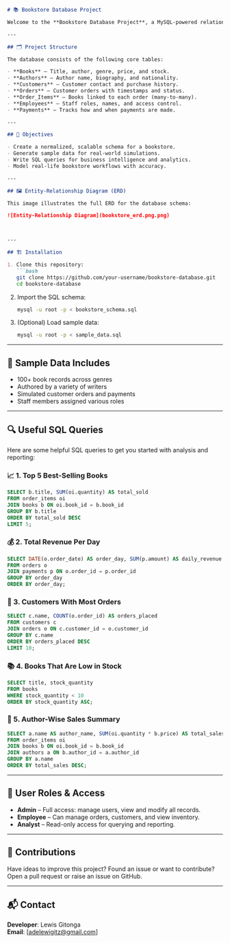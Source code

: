 ```markdown
# 📚 Bookstore Database Project

Welcome to the **Bookstore Database Project**, a MySQL-powered relational database system designed to manage and analyze the key operations of a bookstore — from book inventory and customer transactions to employee roles and payment records.

---

## 🗂️ Project Structure

The database consists of the following core tables:

- **Books** – Title, author, genre, price, and stock.
- **Authors** – Author name, biography, and nationality.
- **Customers** – Customer contact and purchase history.
- **Orders** – Customer orders with timestamps and status.
- **Order_Items** – Books linked to each order (many-to-many).
- **Employees** – Staff roles, names, and access control.
- **Payments** – Tracks how and when payments are made.

---

## 🧠 Objectives

- Create a normalized, scalable schema for a bookstore.
- Generate sample data for real-world simulations.
- Write SQL queries for business intelligence and analytics.
- Model real-life bookstore workflows with accuracy.

---

## 🖼️ Entity-Relationship Diagram (ERD)

This image illustrates the full ERD for the database schema:

![Entity-Relationship Diagram](bookstore_erd.png.png)



---

## 🏗️ Installation

1. Clone this repository:
   ```bash
   git clone https://github.com/your-username/bookstore-database.git
   cd bookstore-database
   ```

2. Import the SQL schema:
   ```bash
   mysql -u root -p < bookstore_schema.sql
   ```

3. (Optional) Load sample data:
   ```bash
   mysql -u root -p < sample_data.sql
   ```

---

## 🧪 Sample Data Includes

- 100+ book records across genres
- Authored by a variety of writers
- Simulated customer orders and payments
- Staff members assigned various roles

---

## 🔍 Useful SQL Queries

Here are some helpful SQL queries to get you started with analysis and reporting:

### 📈 1. Top 5 Best-Selling Books
```sql
SELECT b.title, SUM(oi.quantity) AS total_sold
FROM order_items oi
JOIN books b ON oi.book_id = b.book_id
GROUP BY b.title
ORDER BY total_sold DESC
LIMIT 5;
```

### 💰 2. Total Revenue Per Day
```sql
SELECT DATE(o.order_date) AS order_day, SUM(p.amount) AS daily_revenue
FROM orders o
JOIN payments p ON o.order_id = p.order_id
GROUP BY order_day
ORDER BY order_day;
```

### 🧍 3. Customers With Most Orders
```sql
SELECT c.name, COUNT(o.order_id) AS orders_placed
FROM customers c
JOIN orders o ON c.customer_id = o.customer_id
GROUP BY c.name
ORDER BY orders_placed DESC
LIMIT 10;
```

### 📚 4. Books That Are Low in Stock
```sql
SELECT title, stock_quantity
FROM books
WHERE stock_quantity < 10
ORDER BY stock_quantity ASC;
```

### 📝 5. Author-Wise Sales Summary
```sql
SELECT a.name AS author_name, SUM(oi.quantity * b.price) AS total_sales
FROM order_items oi
JOIN books b ON oi.book_id = b.book_id
JOIN authors a ON b.author_id = a.author_id
GROUP BY a.name
ORDER BY total_sales DESC;
```

---

## 👥 User Roles & Access

- **Admin** – Full access: manage users, view and modify all records.
- **Employee** – Can manage orders, customers, and view inventory.
- **Analyst** – Read-only access for querying and reporting.

---

## 🤝 Contributions

Have ideas to improve this project? Found an issue or want to contribute?  
Open a pull request or raise an issue on GitHub.

---

## 📬 Contact

**Developer**: Lewis Gitonga  
**Email**: [adelewigitz@gmail.com]  
